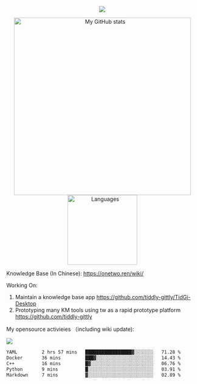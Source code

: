 <a href="https://github.com/linonetwo">
    <p align="center">
        <img src="https://github-profile-trophy.vercel.app/?username=linonetwo&column=7&theme=onedark"/>
    </p>
</a>
<a align="center" href="https://github.com/linonetwo">
  <p align="center">
    <img src="https://github-readme-stats.vercel.app/api?username=linonetwo&show_icons=true&count_private=true" alt="My GitHub stats" width="465"/>
    <img src="https://github-readme-stats.vercel.app/api/top-langs/?username=linonetwo&layout=compact&langs_count=10" alt="Languages" height="183">
  </p>
</a>

Knowledge Base (In Chinese): https://onetwo.ren/wiki/

Working On: 

1. Maintain a knowledge base app https://github.com/tiddly-gittly/TidGi-Desktop
1. Prototyping many KM tools using tw as a rapid prototype platform https://github.com/tiddly-gittly

My opensource activieies （including wiki update):

![](https://visitor-badge.glitch.me/badge?page_id=linonetwo.linonetwo)

<!--START_SECTION:waka-->

```txt
YAML         2 hrs 57 mins   █████████████████▓░░░░░░░   71.28 %
Docker       36 mins         ███▓░░░░░░░░░░░░░░░░░░░░░   14.43 %
C++          16 mins         █▓░░░░░░░░░░░░░░░░░░░░░░░   06.76 %
Python       9 mins          █░░░░░░░░░░░░░░░░░░░░░░░░   03.91 %
Markdown     7 mins          ▓░░░░░░░░░░░░░░░░░░░░░░░░   02.89 %
```

<!--END_SECTION:waka-->

